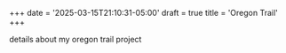 +++
date = '2025-03-15T21:10:31-05:00'
draft = true
title = 'Oregon Trail'
+++

details about my oregon trail project 
